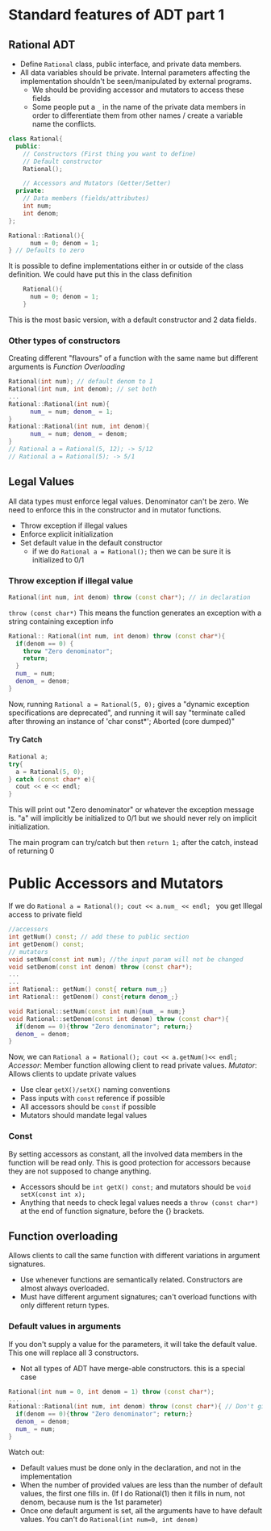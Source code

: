 # Standard features of ADT part 1
## Rational ADT
- Define `Rational` class, public interface, and private data members.
- All data variables should be private. Internal parameters affecting the implementation shouldn't be seen/manipulated by external programs. 
  - We should be providing accessor and mutators to access these fields
  - Some people put a `_` in the name of the private data members in order to differentiate them from other names / create a variable name the conflicts.

```cpp
class Rational{
  public:
    // Constructors (First thing you want to define)
    // Default constructor
    Rational();

    // Accessors and Mutators (Getter/Setter)
  private:
    // Data members (fields/attributes)
    int num;
    int denom;
};

Rational::Rational(){
      num = 0; denom = 1;
} // Defaults to zero
```
It is possible to define implementations either in or outside of the class definition.
We could have put this in the class definition
```cpp
    Rational(){
      num = 0; denom = 1;
    } 
```

This is the most basic version, with a default constructor and 2 data fields.
### Other types of constructors
Creating different "flavours" of a function with the same name but different arguments is *Function Overloading*
```cpp
Rational(int num); // default denom to 1
Rational(int num, int denom); // set both
...
Rational::Rational(int num){
      num_ = num; denom_ = 1;
} 
Rational::Rational(int num, int denom){
      num_ = num; denom_ = denom;
} 
// Rational a = Rational(5, 12); -> 5/12
// Rational a = Rational(5); -> 5/1
```

## Legal Values
All data types must enforce legal values. Denominator can't be zero. We need to enforce this in the constructor and in mutator functions.
- Throw exception if illegal values
- Enforce explicit initialization
- Set default value in the default constructor
  - if we do `Rational a = Rational();` then we can be sure it is initialized to 0/1

### Throw exception if illegal value
```cpp
Rational(int num, int denom) throw (const char*); // in declaration
```
`throw (const char*)` This means the function generates an exception with a string containing exception info
```cpp
Rational:: Rational(int num, int denom) throw (const char*){
  if(denom == 0) {
    throw "Zero denominator";
    return;
  }
  num_ = num;
  denom_ = denom;
}
```
Now, running `Rational a = Rational(5, 0);` gives a "dynamic exception specifications are deprecated", and running it will say "terminate called after throwing an instance of 'char const\*'; Aborted (core dumped)"

#### Try Catch
```cpp
Rational a;
try{
  a = Rational(5, 0);
} catch (const char* e){
  cout << e << endl;
}
```
This will print out "Zero denominator" or whatever the exception message is. 
"a" will implicitly be initialized to 0/1 but we should never rely on implicit initialization.

The main program can try/catch but then `return 1;` after the catch, instead of returning 0
# Public Accessors and Mutators
If we do `Rational a = Rational(); cout << a.num_ << endl; ` you get Illegal access to private field
```cpp
//accessors
int getNum() const; // add these to public section
int getDenom() const;
// mutators
void setNum(const int num); //the input param will not be changed
void setDenom(const int denom) throw (const char*);
...
...
int Rational:: getNum() const{ return num_;}
int Rational:: getDenom() const{return denom_;}

void Rational::setNum(const int num){num_ = num;}
void Rational::setDenom(const int denom) throw (const char*){
  if(denom == 0){throw "Zero denominator"; return;}
  denom_ = denom;
}
```
Now, we can `Rational a = Rational(); cout << a.getNum()<< endl;`
_Accessor_: Member function allowing client to read private values. _Mutator_: Allows clients to update private values
- Use clear `getX()/setX()` naming conventions
- Pass inputs with `const` reference if possible
- All accessors should be `const` if possible
- Mutators should mandate legal values

### Const
By setting accessors as constant, all the involved data members in the function will be read only. This is good protection for accessors because they are not supposed to change anything.
- Accessors should be `int getX() const;` and mutators should be `void setX(const int x);`
- Anything that needs to check legal values needs a `throw (const char*)` at the end of function signature, before the {} brackets.

## Function overloading
Allows clients to call the same function with different variations in argument signatures. 
- Use whenever functions are semantically related. Constructors are almost always overloaded. 
- Must have different argument signatures; can't overload functions with only different return types. 

### Default values in arguments
If you don't supply a value for the parameters, it will take the default value. This one will replace all 3 constructors.
- Not all types of ADT have merge-able constructors. this is a special case
```cpp
Rational(int num = 0, int denom = 1) throw (const char*);
...
Rational::Rational(int num, int denom) throw (const char*){ // Don't give the default args again
  if(denom == 0){throw "Zero denominator"; return;}
  denom_ = denom;
  num_ = num;
}
```
Watch out:
- Default values must be done only in the declaration, and not in the implementation
- When the number of provided values are less than the number of default values, the first one fills in. (If I do Rational(1) then it fills in num, not denom, because num is the 1st parameter)
- Once one default argument is set, all the arguments have to have default values. You can't do `Rational(int num=0, int denom)`


